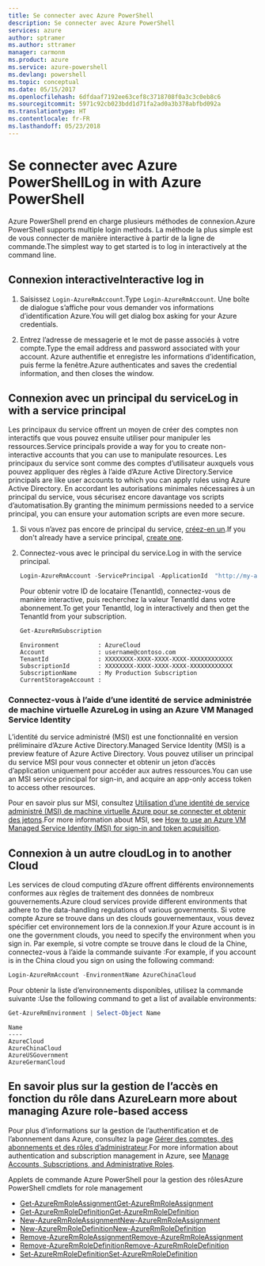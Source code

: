 ```yaml
---
title: Se connecter avec Azure PowerShell
description: Se connecter avec Azure PowerShell
services: azure
author: sptramer
ms.author: sttramer
manager: carmonm
ms.product: azure
ms.service: azure-powershell
ms.devlang: powershell
ms.topic: conceptual
ms.date: 05/15/2017
ms.openlocfilehash: 6dfdaaf7192ee63cef8c3718708f0a3c3c0eb8c6
ms.sourcegitcommit: 5971c92cb023bdd1d71fa2ad0a3b378abfbd092a
ms.translationtype: HT
ms.contentlocale: fr-FR
ms.lasthandoff: 05/23/2018
---
```

# <a name="log-in-with-azure-powershell"></a><span data-ttu-id="5afb2-103">Se connecter avec Azure PowerShell</span><span class="sxs-lookup"><span data-stu-id="5afb2-103">Log in with Azure PowerShell</span></span>

<span data-ttu-id="5afb2-104">Azure PowerShell prend en charge plusieurs méthodes de connexion.</span><span class="sxs-lookup"><span data-stu-id="5afb2-104">Azure PowerShell supports multiple login methods.</span></span> <span data-ttu-id="5afb2-105">La méthode la plus simple est de vous connecter de manière interactive à partir de la ligne de commande.</span><span class="sxs-lookup"><span data-stu-id="5afb2-105">The simplest way to get started is to log in interactively at the command line.</span></span>

## <a name="interactive-log-in"></a><span data-ttu-id="5afb2-106">Connexion interactive</span><span class="sxs-lookup"><span data-stu-id="5afb2-106">Interactive log in</span></span>

1. <span data-ttu-id="5afb2-107">Saisissez `Login-AzureRmAccount`.</span><span class="sxs-lookup"><span data-stu-id="5afb2-107">Type `Login-AzureRmAccount`.</span></span> <span data-ttu-id="5afb2-108">Une boîte de dialogue s’affiche pour vous demander vos informations d’identification Azure.</span><span class="sxs-lookup"><span data-stu-id="5afb2-108">You will get dialog box asking for your Azure credentials.</span></span>

2. <span data-ttu-id="5afb2-109">Entrez l’adresse de messagerie et le mot de passe associés à votre compte.</span><span class="sxs-lookup"><span data-stu-id="5afb2-109">Type the email address and password associated with your account.</span></span> <span data-ttu-id="5afb2-110">Azure authentifie et enregistre les informations d’identification, puis ferme la fenêtre.</span><span class="sxs-lookup"><span data-stu-id="5afb2-110">Azure authenticates and saves the credential information, and then closes the window.</span></span>

## <a name="log-in-with-a-service-principal"></a><span data-ttu-id="5afb2-111">Connexion avec un principal du service</span><span class="sxs-lookup"><span data-stu-id="5afb2-111">Log in with a service principal</span></span>

<span data-ttu-id="5afb2-112">Les principaux du service offrent un moyen de créer des comptes non interactifs que vous pouvez ensuite utiliser pour manipuler les ressources.</span><span class="sxs-lookup"><span data-stu-id="5afb2-112">Service principals provide a way for you to create non-interactive accounts that you can use to manipulate resources.</span></span> <span data-ttu-id="5afb2-113">Les principaux du service sont comme des comptes d’utilisateur auxquels vous pouvez appliquer des règles à l’aide d’Azure Active Directory.</span><span class="sxs-lookup"><span data-stu-id="5afb2-113">Service principals are like user accounts to which you can apply rules using Azure Active Directory.</span></span> <span data-ttu-id="5afb2-114">En accordant les autorisations minimales nécessaires à un principal du service, vous sécurisez encore davantage vos scripts d’automatisation.</span><span class="sxs-lookup"><span data-stu-id="5afb2-114">By granting the minimum permissions needed to a service principal, you can ensure your automation scripts are even more secure.</span></span>

1. <span data-ttu-id="5afb2-115">Si vous n’avez pas encore de principal du service, [créez-en un](create-azure-service-principal-azureps.md).</span><span class="sxs-lookup"><span data-stu-id="5afb2-115">If you don't already have a service principal, [create one](create-azure-service-principal-azureps.md).</span></span>

2. <span data-ttu-id="5afb2-116">Connectez-vous avec le principal du service.</span><span class="sxs-lookup"><span data-stu-id="5afb2-116">Log in with the service principal.</span></span>

    ```powershell
    Login-AzureRmAccount -ServicePrincipal -ApplicationId  "http://my-app" -Credential $pscredential -TenantId $tenantid
    ```

    <span data-ttu-id="5afb2-117">Pour obtenir votre ID de locataire (TenantId), connectez-vous de manière interactive, puis recherchez la valeur TenantId dans votre abonnement.</span><span class="sxs-lookup"><span data-stu-id="5afb2-117">To get your TenantId, log in interactively and then get the TenantId from your subscription.</span></span>

    ```powershell
    Get-AzureRmSubscription
    ```

    ```
    Environment           : AzureCloud
    Account               : username@contoso.com
    TenantId              : XXXXXXXX-XXXX-XXXX-XXXX-XXXXXXXXXXXX
    SubscriptionId        : XXXXXXXX-XXXX-XXXX-XXXX-XXXXXXXXXXXX
    SubscriptionName      : My Production Subscription
    CurrentStorageAccount :
    ```

### <a name="log-in-using-an-azure-vm-managed-service-identity"></a><span data-ttu-id="5afb2-118">Connectez-vous à l’aide d’une identité de service administrée de machine virtuelle Azure</span><span class="sxs-lookup"><span data-stu-id="5afb2-118">Log in using an Azure VM Managed Service Identity</span></span>

<span data-ttu-id="5afb2-119">L’identité du service administré (MSI) est une fonctionnalité en version préliminaire d’Azure Active Directory.</span><span class="sxs-lookup"><span data-stu-id="5afb2-119">Managed Service Identity (MSI) is a preview feature of Azure Active Directory.</span></span> <span data-ttu-id="5afb2-120">Vous pouvez utiliser un principal du service MSI pour vous connecter et obtenir un jeton d’accès d’application uniquement pour accéder aux autres ressources.</span><span class="sxs-lookup"><span data-stu-id="5afb2-120">You can use an MSI service principal for sign-in, and acquire an app-only access token to access other resources.</span></span>

<span data-ttu-id="5afb2-121">Pour en savoir plus sur MSI, consultez [Utilisation d’une identité de service administré (MSI) de machine virtuelle Azure pour se connecter et obtenir des jetons](/azure/active-directory/msi-how-to-get-access-token-using-msi).</span><span class="sxs-lookup"><span data-stu-id="5afb2-121">For more information about MSI, see [How to use an Azure VM Managed Service Identity (MSI) for sign-in and token acquisition](/azure/active-directory/msi-how-to-get-access-token-using-msi).</span></span>

## <a name="log-in-to-another-cloud"></a><span data-ttu-id="5afb2-122">Connexion à un autre cloud</span><span class="sxs-lookup"><span data-stu-id="5afb2-122">Log in to another Cloud</span></span>

<span data-ttu-id="5afb2-123">Les services de cloud computing d’Azure offrent différents environnements conformes aux règles de traitement des données de nombreux gouvernements.</span><span class="sxs-lookup"><span data-stu-id="5afb2-123">Azure cloud services provide different environments that adhere to the data-handling regulations of various governments.</span></span> <span data-ttu-id="5afb2-124">Si votre compte Azure se trouve dans un des clouds gouvernementaux, vous devez spécifier cet environnement lors de la connexion.</span><span class="sxs-lookup"><span data-stu-id="5afb2-124">If your Azure account is in one the government clouds, you need to specify the environment when you sign in.</span></span> <span data-ttu-id="5afb2-125">Par exemple, si votre compte se trouve dans le cloud de la Chine, connectez-vous à l’aide la commande suivante :</span><span class="sxs-lookup"><span data-stu-id="5afb2-125">For example, if you account is in the China cloud you sign on using the following command:</span></span>

```powershell
Login-AzureRmAccount -EnvironmentName AzureChinaCloud
```

<span data-ttu-id="5afb2-126">Pour obtenir la liste d’environnements disponibles, utilisez la commande suivante :</span><span class="sxs-lookup"><span data-stu-id="5afb2-126">Use the following command to get a list of available environments:</span></span>

```powershell
Get-AzureRmEnvironment | Select-Object Name
```

```
Name
----
AzureCloud
AzureChinaCloud
AzureUSGovernment
AzureGermanCloud
```

## <a name="learn-more-about-managing-azure-role-based-access"></a><span data-ttu-id="5afb2-127">En savoir plus sur la gestion de l’accès en fonction du rôle dans Azure</span><span class="sxs-lookup"><span data-stu-id="5afb2-127">Learn more about managing Azure role-based access</span></span>

<span data-ttu-id="5afb2-128">Pour plus d’informations sur la gestion de l’authentification et de l’abonnement dans Azure, consultez la page [Gérer des comptes, des abonnements et des rôles d’administrateur](/azure/active-directory/role-based-access-control-configure).</span><span class="sxs-lookup"><span data-stu-id="5afb2-128">For more information about authentication and subscription management in Azure, see [Manage Accounts, Subscriptions, and Administrative Roles](/azure/active-directory/role-based-access-control-configure).</span></span>

<span data-ttu-id="5afb2-129">Applets de commande Azure PowerShell pour la gestion des rôles</span><span class="sxs-lookup"><span data-stu-id="5afb2-129">Azure PowerShell cmdlets for role management</span></span>

* [<span data-ttu-id="5afb2-130">Get-AzureRmRoleAssignment</span><span class="sxs-lookup"><span data-stu-id="5afb2-130">Get-AzureRmRoleAssignment</span></span>](/powershell/module/AzureRM.Resources/Get-AzureRmRoleAssignment)
* [<span data-ttu-id="5afb2-131">Get-AzureRmRoleDefinition</span><span class="sxs-lookup"><span data-stu-id="5afb2-131">Get-AzureRmRoleDefinition</span></span>](/powershell/module/AzureRM.Resources/Get-AzureRmRoleDefinition)
* [<span data-ttu-id="5afb2-132">New-AzureRmRoleAssignment</span><span class="sxs-lookup"><span data-stu-id="5afb2-132">New-AzureRmRoleAssignment</span></span>](/powershell/module/AzureRM.Resources/New-AzureRmRoleAssignment)
* [<span data-ttu-id="5afb2-133">New-AzureRmRoleDefinition</span><span class="sxs-lookup"><span data-stu-id="5afb2-133">New-AzureRmRoleDefinition</span></span>](/powershell/module/AzureRM.Resources/New-AzureRmRoleDefinition)
* [<span data-ttu-id="5afb2-134">Remove-AzureRmRoleAssignment</span><span class="sxs-lookup"><span data-stu-id="5afb2-134">Remove-AzureRmRoleAssignment</span></span>](/powershell/module/AzureRM.Resources/Remove-AzureRmRoleAssignment)
* [<span data-ttu-id="5afb2-135">Remove-AzureRmRoleDefinition</span><span class="sxs-lookup"><span data-stu-id="5afb2-135">Remove-AzureRmRoleDefinition</span></span>](/powershell/module/AzureRM.Resources/Remove-AzureRmRoleDefinition)
* [<span data-ttu-id="5afb2-136">Set-AzureRmRoleDefinition</span><span class="sxs-lookup"><span data-stu-id="5afb2-136">Set-AzureRmRoleDefinition</span></span>](/powershell/moduel/AzureRM.Resources/Set-AzureRmRoleDefinition)
